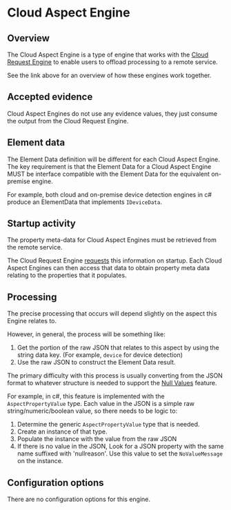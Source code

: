 # Cloud Aspect Engine

## Overview 

The Cloud Aspect Engine is a type of engine that works with the 
[Cloud Request Engine](cloud-request-engine.md#overview) to enable users
to offload processing to a remote service.

See the link above for an overview of how these engines work together.

## Accepted evidence

Cloud Aspect Engines do not use any evidence values, they just consume 
the output from the Cloud Request Engine.

## Element data

The Element Data definition will be different for each Cloud Aspect Engine.
The key requirement is that the Element Data for a Cloud Aspect Engine MUST
be interface compatible with the Element Data for the equivalent on-premise
engine.

For example, both cloud and on-premise device detection engines in c# 
produce an ElementData that implements `IDeviceData`.

## Startup activity

The property meta-data for Cloud Aspect Engines must be retrieved from the 
remote service.

The Cloud Request Engine [requests](cloud-request-engine.md#startup-activity) 
this information on startup. Each Cloud Aspect Engines can then access that 
data to obtain property meta data relating to the properties that it populates. 

## Processing

The precise processing that occurs will depend slightly on the aspect this 
Engine relates to.

However, in general, the process will be something like:

1. Get the portion of the raw JSON that relates to this aspect by using the
   string data key. (For example, `device` for device detection)
2. Use the raw JSON to construct the Element Data result.

The primary difficulty with this process is usually converting from the JSON 
format to whatever structure is needed to support the 
[Null Values](../../features/properties.md#null-values) feature.

For example, in c#, this feature is implemented with the `AspectPropertyValue` 
type. Each value in the JSON is a simple raw string/numeric/boolean value, so
there needs to be logic to:

1. Determine the generic `AspectPropertyValue` type that is needed.
2. Create an instance of that type.
3. Populate the instance with the value from the raw JSON
4. If there is no value in the JSON, Look for a JSON property with the same 
   name suffixed with 'nullreason'. Use this value to set the `NoValueMessage` 
   on the instance.

## Configuration options

There are no configuration options for this engine.